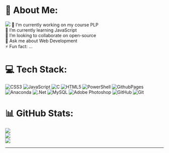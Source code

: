 # 💫 About Me:
[![](https://visitcount.itsvg.in/api?id=stella-wanjiku&icon=0&color=0)](https://visitcount.itsvg.in)
🔭 I’m currently working on my course PLP<br>🌱 I’m currently learning JavaScript<br>👯 I’m looking to collaborate on open-source<br>💬 Ask me about Web Development <br>⚡ Fun fact: ...


# 💻 Tech Stack:
![CSS3](https://img.shields.io/badge/css3-%231572B6.svg?style=flat&logo=css3&logoColor=white) ![JavaScript](https://img.shields.io/badge/javascript-%23323330.svg?style=flat&logo=javascript&logoColor=%23F7DF1E) ![C](https://img.shields.io/badge/c-%2300599C.svg?style=flat&logo=c&logoColor=white) ![HTML5](https://img.shields.io/badge/html5-%23E34F26.svg?style=flat&logo=html5&logoColor=white) ![PowerShell](https://img.shields.io/badge/PowerShell-%235391FE.svg?style=flat&logo=powershell&logoColor=white) ![GithubPages](https://img.shields.io/badge/github%20pages-121013?style=flat&logo=github&logoColor=white) ![Anaconda](https://img.shields.io/badge/Anaconda-%2344A833.svg?style=flat&logo=anaconda&logoColor=white) ![.Net](https://img.shields.io/badge/.NET-5C2D91?style=flat&logo=.net&logoColor=white) ![MySQL](https://img.shields.io/badge/mysql-4479A1.svg?style=flat&logo=mysql&logoColor=white) ![Adobe Photoshop](https://img.shields.io/badge/adobe%20photoshop-%2331A8FF.svg?style=flat&logo=adobe%20photoshop&logoColor=white) ![GitHub](https://img.shields.io/badge/github-%23121011.svg?style=flat&logo=github&logoColor=white) ![Git](https://img.shields.io/badge/git-%23F05033.svg?style=flat&logo=git&logoColor=white)
# 📊 GitHub Stats:
![](https://github-readme-stats.vercel.app/api?username=stella-wanjiku&theme=react&hide_border=false&include_all_commits=false&count_private=false)<br/>
![](https://github-readme-streak-stats.herokuapp.com/?user=stella-wanjiku&theme=react&hide_border=false)<br/>
![](https://github-readme-stats.vercel.app/api/top-langs/?username=stella-wanjiku&theme=react&hide_border=false&include_all_commits=false&count_private=false&layout=compact)

---
<zip>
</zip>


<!-- Proudly created with GPRM ( https://gprm.itsvg.in ) -->